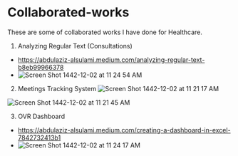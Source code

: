 # Collaborated-works
These are some of collaborated works I have done for Healthcare.
1. Analyzing Regular Text (Consultations)
- https://abdulaziz-alsulami.medium.com/analyzing-regular-text-b8eb99966378
- ![Screen Shot 1442-12-02 at 11 24 54 AM](https://user-images.githubusercontent.com/55038583/125255252-e87f5c80-e303-11eb-8f1c-e887c316c0c8.png)

2. Meetings Tracking System
![Screen Shot 1442-12-02 at 11 21 17 AM](https://user-images.githubusercontent.com/55038583/125254745-6c851480-e303-11eb-80c8-b13e26bd9939.png)


![Screen Shot 1442-12-02 at 11 21 45 AM](https://user-images.githubusercontent.com/55038583/125254753-6f800500-e303-11eb-92f2-b6fa6c016853.png)

3. OVR Dashboard
- https://abdulaziz-alsulami.medium.com/creating-a-dashboard-in-excel-7842732413b1
- ![Screen Shot 1442-12-02 at 11 24 17 AM](https://user-images.githubusercontent.com/55038583/125255234-e3221200-e303-11eb-8633-de5e988afd0f.png)
